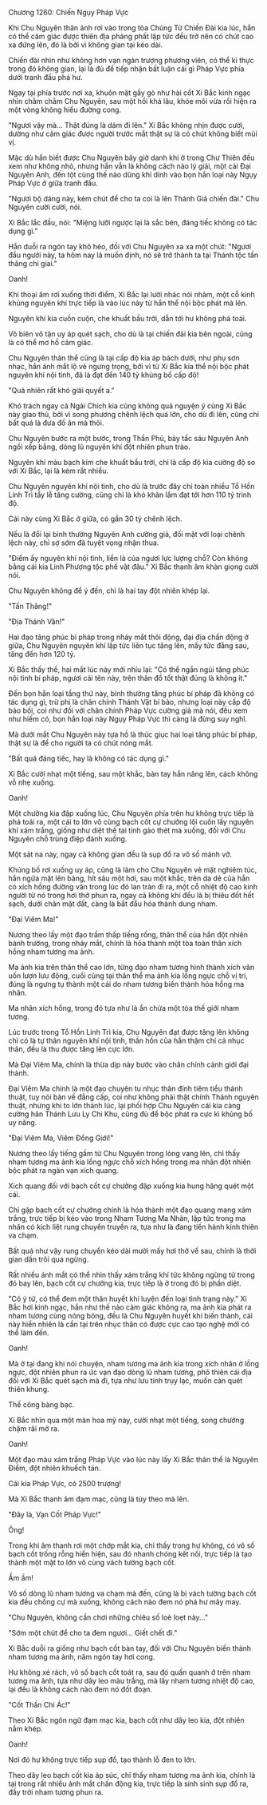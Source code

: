 




Chương 1260: Chiến Ngụy Pháp Vực


Khi Chu Nguyên thân ảnh rơi vào trong tòa Chủng Tử Chiến Đài kia lúc, hắn có thể cảm giác được thiên địa phảng phất lập tức đều trở nên có chút cao xa đứng lên, đó là bởi vì không gian tại kéo dài.

Chiến đài nhìn như không hơn vạn ngàn trượng phương viên, có thể kì thực trong đó không gian, lại là đủ để tiếp nhận bất luận cái gì Pháp Vực phía dưới tranh đấu phá hư.

Ngay tại phía trước nơi xa, khuôn mặt gầy gò như hài cốt Xi Bắc kinh ngạc nhìn chằm chằm Chu Nguyên, sau một hồi khá lâu, khóe môi vừa rồi hiện ra một vòng không hiểu đường cong.

"Ngươi vậy mà... Thật đúng là dám đi lên." Xi Bắc không nhịn được cười, dường như cảm giác được người trước mắt thật sự là có chút không biết mùi vị.

Mặc dù hắn biết được Chu Nguyên bây giờ danh khí ở trong Chư Thiên đều xem như không nhỏ, nhưng hắn vẫn là không cách nào lý giải, một cái Đại Nguyên Anh, đến tột cùng thế nào dũng khí dính vào bọn hắn loại này Ngụy Pháp Vực ở giữa tranh đấu.

"Ngươi bộ dáng này, kém chút để cho ta coi là lên Thánh Giả chiến đài." Chu Nguyên cười cười, nói.

Xi Bắc lắc đầu, nói: "Miệng lưỡi ngược lại là sắc bén, đáng tiếc không có tác dụng gì."

Hắn duỗi ra ngón tay khô héo, đối với Chu Nguyên xa xa một chút: "Ngươi đầu người này, ta hôm nay là muốn định, nó sẽ trở thành ta tại Thánh tộc tấn thăng chi giai."

Oanh!

Khi thoại âm rơi xuống thời điểm, Xi Bắc lại lười nhác nói nhảm, một cỗ kinh khủng nguyên khí trực tiếp là vào lúc này từ hắn thể nội bộc phát mà lên.

Nguyên khí kia cuồn cuộn, che khuất bầu trời, dẫn tới hư không phá toái.

Vô biên vô tận uy áp quét sạch, cho dù là tại chiến đài kia bên ngoài, cũng là có thể mơ hồ cảm giác.

Chu Nguyên thân thể cũng là tại cấp độ kia áp bách dưới, như phụ sơn nhạc, hắn ánh mắt lộ vẻ ngưng trọng, bởi vì từ Xi Bắc kia thể nội bộc phát nguyên khí nội tình, đã là đạt đến 140 tỷ khủng bố cấp độ!

"Quả nhiên rất khó giải quyết a."

Khó trách ngay cả Ngải Chích kia cũng không quá nguyện ý cùng Xi Bắc này giao thủ, bởi vì song phương chênh lệch quá lớn, cho dù đi lên, cũng chỉ bất quá là đưa đồ ăn mà thôi.

Chu Nguyên bước ra một bước, trong Thần Phủ, bảy tấc sáu Nguyên Anh ngồi xếp bằng, dòng lũ nguyên khí đột nhiên phun trào.

Nguyên khí màu bạch kim che khuất bầu trời, chỉ là cấp độ kia cường độ so với Xi Bắc, lại là kém rất nhiều.

Chu Nguyên nguyên khí nội tình, cho dù là trước đây chỉ toàn nhiều Tổ Hồn Linh Trì tẩy lễ tăng cường, cũng chỉ là khó khăn lắm đạt tới hơn 110 tỷ trình độ.

Cái này cùng Xi Bắc ở giữa, có gần 30 tỷ chênh lệch.

Nếu là đổi lại bình thường Nguyên Anh cường giả, đối mặt với loại chênh lệch này, chỉ sợ sớm đã tuyệt vọng nhận thua.

"Điểm ấy nguyên khí nội tình, liền là của ngươi lực lượng chỗ? Còn không bằng cái kia Linh Phượng tộc phế vật đâu." Xi Bắc thanh âm khàn giọng cười nói.

Chu Nguyên không để ý đến, chỉ là hai tay đột nhiên khép lại.

"Tấn Thăng!"

"Địa Thánh Văn!"

Hai đạo tăng phúc bí pháp trong nháy mắt thôi động, đại địa chấn động ở giữa, Chu Nguyên nguyên khí lập tức liên tục tăng lên, mấy tức đằng sau, tăng đến hơn 120 tỷ.

Xi Bắc thấy thế, hai mắt lúc này mới nhíu lại: "Có thể ngắn ngủi tăng phúc nội tình bí pháp, ngươi cái tên này, trên thân đồ tốt thật đúng là không ít."

Đến bọn hắn loại tầng thứ này, bình thường tăng phúc bí pháp đã không có tác dụng gì, trừ phi là chân chính Thánh Vật bí bảo, nhưng loại này cấp độ bảo bối, coi như đối với chân chính Pháp Vực cường giả mà nói, đều xem như hiếm có, bọn hắn loại này Ngụy Pháp Vực thì càng là đừng suy nghĩ.

Mà dưới mắt Chu Nguyên này tựa hồ là thúc giục hai loại tăng phúc bí pháp, thật sự là để cho người ta có chút nóng mắt.

"Bất quá đáng tiếc, hay là không có tác dụng gì."

Xi Bắc cười nhạt một tiếng, sau một khắc, bàn tay hắn nâng lên, cách không vỗ nhẹ xuống.

Oanh!

Một chưởng kia đập xuống lúc, Chu Nguyên phía trên hư không trực tiếp là phá toái ra, một cái to lớn vô cùng bạch cốt cự chưởng lôi cuốn lấy nguyên khí xám trắng, giống như diệt thế tai tinh gào thét mà xuống, đối với Chu Nguyên chỗ trùng điệp đánh xuống.

Một sát na này, ngay cả không gian đều là sụp đổ ra vô số mảnh vỡ.

Khủng bố rơi xuống uy áp, cũng là làm cho Chu Nguyên vẻ mặt nghiêm túc, hắn ngửa mặt lên bàng, hít sâu một hơi, sau một khắc, trên da dẻ của hắn có xích hồng đường vân trong lúc đó lan tràn đi ra, một cỗ nhiệt độ cao kinh người từ nó trong hơi thở phun ra, ngay cả không khí đều là bị thiêu đốt hết sạch, dưới chân mặt đất, càng là bắt đầu hóa thành dung nham.

"Đại Viêm Ma!"

Nương theo lấy một đạo trầm thấp tiếng rống, thân thể của hắn đột nhiên bành trướng, trong nháy mắt, chính là hóa thành một tòa toàn thân xích hồng nham tương ma ảnh.

Ma ảnh kia trên thân thể cao lớn, từng đạo nham tương hình thành xích văn uốn lượn lưu động, cuối cùng tại thân thể ma ảnh kia lồng ngực chỗ vị trí, đúng là ngưng tụ thành một cái do nham tương biến thành hỏa hồng ma nhãn.

Ma nhãn xích hồng, trong đó tựa như là ẩn chứa một tòa thế giới nham tương.

Lúc trước trong Tổ Hồn Linh Trì kia, Chu Nguyên đạt được tăng lên không chỉ có là tự thân nguyên khí nội tình, thần hồn của hắn thậm chí cả nhục thân, đều là thu được tăng lên cực lớn.

Mà Đại Viêm Ma, chính là thừa dịp này bước vào chân chính cảnh giới đại thành.

Đại Viêm Ma chính là một đạo chuyên tu nhục thân đỉnh tiêm tiểu thánh thuật, tuy nói bàn về đẳng cấp, coi như không phải thật chính Thánh nguyên thuật, nhưng khi to lớn thành lúc, lại phối hợp Chu Nguyên cái kia càng cường hãn Thánh Lưu Ly Chi Khu, cũng đủ để bộc phát ra cực kì khủng bố uy năng.

"Đại Viêm Ma, Viêm Đồng Giới!"

Nương theo lấy tiếng gầm từ Chu Nguyên trong lòng vang lên, chỉ thấy nham tương ma ảnh kia lồng ngực chỗ xích hồng trong ma nhãn đột nhiên bộc phát ra ngàn vạn xích quang.

Xích quang đối với bạch cốt cự chưởng đập xuống kia hung hăng quét một cái.

Chỉ gặp bạch cốt cự chưởng chính là hóa thành một đạo quang mang xám trắng, trực tiếp bị kéo vào trong Nham Tương Ma Nhãn, lập tức trong ma nhãn có kịch liệt rung chuyển truyền ra, tựa như là đang tiến hành kinh thiên va chạm.

Bất quá như vậy rung chuyển kéo dài mười mấy hơi thở về sau, chính là thời gian dần trôi qua ngừng.

Rất nhiều ánh mắt có thể nhìn thấy xám trắng khí tức không ngừng từ trong đó bay lên, bạch cốt cự chưởng kia, trực tiếp là ở trong đó bị phần diệt.

"Có ý tứ, có thể đem một thân huyết khí luyện đến loại tình trạng này." Xi Bắc hơi kinh ngạc, hắn như thế nào cảm giác không ra, ma ảnh kia phát ra nham tương cùng nóng bỏng, đều là Chu Nguyên huyết khí biến thành, cái này hiển nhiên là cần tại trên nhục thân có được cực cao tạo nghệ mới có thể làm đến.

Oanh!

Mà ở tại đang khi nói chuyện, nham tương ma ảnh kia trong xích nhãn ở lồng ngực, đột nhiên phun ra ức vạn đạo dòng lũ nham tương, phô thiên cái địa đối với Xi Bắc quét sạch mà đi, tựa như lưu tinh trụy lạc, muốn càn quét thiên khung.

Thế công bàng bạc.

Xi Bắc nhìn qua một màn hoa mỹ này, cười nhạt một tiếng, song chưởng chậm rãi mở ra.

Oanh!

Một đạo màu xám trắng Pháp Vực vào lúc này lấy Xi Bắc thân thể là Nguyên Điểm, đột nhiên khuếch tán.

Cái kia Pháp Vực, có 2500 trượng!

Mà Xi Bắc thanh âm đạm mạc, cũng là tùy theo mà lên.

"Đây là, Vạn Cốt Pháp Vực!"

Ông!

Trong khi âm thanh rơi một chớp mắt kia, chỉ thấy trong hư không, có vô số bạch cốt trống rỗng hiển hiện, sau đó nhanh chóng kết nối, trực tiếp là tạo thành một mặt to lớn vô cùng vách tường bạch cốt.

Ầm ầm!

Vô số dòng lũ nham tương va chạm mà đến, cũng là bị vách tường bạch cốt kia đều chống cự mà xuống, không cách nào đem nó phá hư mảy may.

"Chu Nguyên, không cần chơi những chiêu số loè loẹt này..."

"Sớm một chút để cho ta đem ngươi... Giết chết đi."

Xi Bắc duỗi ra giống như bạch cốt bàn tay, đối với Chu Nguyên biến thành nham tương ma ảnh, năm ngón tay hơi cong.

Hư không xé rách, vô số bạch cốt toát ra, sau đó quấn quanh ở trên nham tương ma ảnh, tựa như dây leo màu trắng, mà lấy nham tương nhiệt độ cao, lại đều là không cách nào đem nó đốt đoạn.

"Cốt Thần Chi Ác!"

Theo Xi Bắc ngôn ngữ đạm mạc kia, bạch cốt như dây leo kia, đột nhiên nắm khép.

Oanh!

Nơi đó hư không trực tiếp sụp đổ, tạo thành lỗ đen to lớn.

Theo dây leo bạch cốt kia áp súc, chỉ thấy nham tương ma ảnh kia, chính là tại trong rất nhiều ánh mắt chấn động kia, trực tiếp là sinh sinh sụp đổ ra, đầy trời nham tương phun ra.




